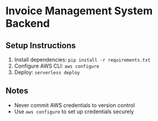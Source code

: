 # Invoice Management System Backend

## Setup Instructions

1. Install dependencies: `pip install -r requirements.txt`
2. Configure AWS CLI: `aws configure`
3. Deploy: `serverless deploy`

## Notes
- Never commit AWS credentials to version control
- Use `aws configure` to set up credentials securely